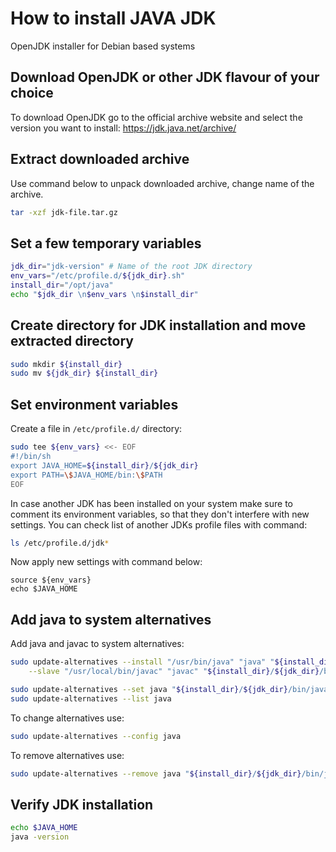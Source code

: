 # How to install JAVA JDK

OpenJDK installer for Debian based systems

## Download OpenJDK or other JDK flavour of your choice

To download OpenJDK go to the official archive website and select the version you want to install:
<https://jdk.java.net/archive/>

## Extract downloaded archive

Use command below to unpack downloaded archive, change name of the archive.

```bash
tar -xzf jdk-file.tar.gz
```

## Set a few temporary variables

```bash
jdk_dir="jdk-version" # Name of the root JDK directory
env_vars="/etc/profile.d/${jdk_dir}.sh"
install_dir="/opt/java"
echo "$jdk_dir \n$env_vars \n$install_dir"
```

## Create directory for JDK installation and move extracted directory

```bash
sudo mkdir ${install_dir}
sudo mv ${jdk_dir} ${install_dir}
```

## Set environment variables

Create a file in `/etc/profile.d/` directory:

```bash
sudo tee ${env_vars} <<- EOF                   
#!/bin/sh
export JAVA_HOME=${install_dir}/${jdk_dir}
export PATH=\$JAVA_HOME/bin:\$PATH
EOF
```

In case another JDK has been installed on your system make sure to comment its environment variables, so that they don't interfere with new settings.
You can check list of another JDKs profile files with command:

```bash
ls /etc/profile.d/jdk*
```

Now apply new settings with command below:

```echo
source ${env_vars}
echo $JAVA_HOME
```

## Add java to system alternatives

Add java and javac to system alternatives:

```bash
sudo update-alternatives --install "/usr/bin/java" "java" "${install_dir}/${jdk_dir}/bin/java" 0 \
    --slave "/usr/local/bin/javac" "javac" "${install_dir}/${jdk_dir}/bin/javac"

sudo update-alternatives --set java "${install_dir}/${jdk_dir}/bin/java"
sudo update-alternatives --list java
```

To change alternatives use:

```bash
sudo update-alternatives --config java
```

To remove alternatives use:

```bash
sudo update-alternatives --remove java "${install_dir}/${jdk_dir}/bin/java"
```

## Verify JDK installation

```bash
echo $JAVA_HOME
java -version
```
